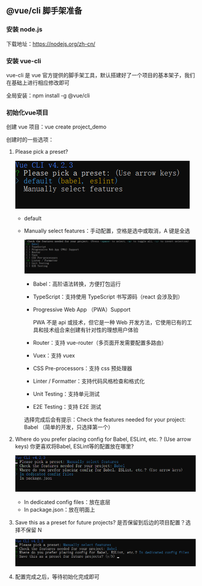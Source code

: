 ## @vue/cli 脚手架准备

### 安装 node.js 

下载地址：https://nodejs.org/zh-cn/



### 安装 vue-cli

vue-cli 是 vue 官方提供的脚手架工具，默认搭建好了一个项目的基本架子，我们在基础上进行相应修改即可

全局安装：npm install -g @vue/cli



### 初始化vue项目

创建 vue 项目：vue create project_demo

创建时的一些选项：

1. Please pick a preset?

   ![image-20200319112752289](1.@vuecli脚手架准备.assets/image-20200319112752289.png)

   - default

   - Manually select features：手动配置，空格是选中或取消，A 键是全选

     ![image-20200319112834536](1.@vuecli脚手架准备.assets/image-20200319112834536.png)

     - Babel：高阶语法转换，方便打包运行

     - TypeScript：支持使用 TypeScript 书写源码（react 会涉及到）

     - Progressive Web App （PWA）Support

       PWA 不是 api 或技术，但它是一种 Web 开发方法，它使用已有的工具和技术组合来创建有针对性的理想用户体验

     - Router：支持 vue-router（多页面开发需要配置多路由）

     - Vuex：支持 vuex

     - CSS Pre-processors：支持 css 预处理器

     - Linter / Formatter：支持代码风格检查和格式化

     - Unit Testing：支持单元测试

     - E2E Testing：支持 E2E 测试

     选择完成后会有提示：Check the features needed for your project: Babel  （简单的开发，只选择第一个）

2. Where do you prefer placing config for Babel, ESLint,   etc. ?  (Use arrow keys) 你更喜欢将Babel, ESLint等的配置放在哪里?

   ![image-20200319113717915](1.@vuecli脚手架准备.assets/image-20200319113717915.png)

   - In dedicated config files：放在底层
   - In package.json：放在明面上

3. Save this as a preset for future projects? 是否保留到后边的项目配置？选择不保留 N

   ![image-20200319114123874](1.@vuecli脚手架准备.assets/image-20200319114123874.png)

4. 配置完成之后，等待初始化完成即可



